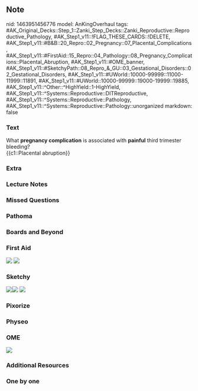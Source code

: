 ## Note
nid: 1463951456776
model: AnKingOverhaul
tags: #AK_Original_Decks::Step_1::Zanki_Step_Decks::Zanki_Reproductive::Reproductive_Pathology, #AK_Step1_v11::!FLAG_THESE_CARDS::!DELETE, #AK_Step1_v11::#B&B::20_Repro::02_Pregnancy::07_Placental_Complications, #AK_Step1_v11::#FirstAid::15_Repro::04_Pathology::08_Pregnancy_Complications::Placental_Abruption, #AK_Step1_v11::#OME_banner, #AK_Step1_v11::#SketchyPath::08_Repro_&_GU::03_Gestational_Disorders::02_Gestational_Disorders, #AK_Step1_v11::#UWorld::10000-99999::11000-11999::11891, #AK_Step1_v11::#UWorld::10000-99999::19000-19999::19885, #AK_Step1_v11::^Other::^HighYield::1-HighYield, #AK_Step1_v11::^Systems::Reproductive::DITReproductive, #AK_Step1_v11::^Systems::Reproductive::Pathology, #AK_Step1_v11::^Systems::Reproductive::Pathology::unorganized
markdown: false

### Text
<div>
  <div>
    What <b>pregnancy complication</b> is associated with
    <b>painful</b> third trimester bleeding?
  </div>
  <div>
    {{c1::Placental abruption}}
  </div>
</div>

### Extra


### Lecture Notes


### Missed Questions


### Pathoma


### Boards and Beyond


### First Aid
<img src="tmpqftdu5.png"> <img src="tmpGJSArp.png">

### Sketchy
<img src="27.%20Placental%20Abruption.png"><img src=
"28.%20Placental%20Abruption%20Vaginal%20Bleeding%20Painful.png">
<img src=
"Complete%20Sketch-30b62010dbe87287e08de7a4eb37922341c446c5_1566160514431.jpg">

### Pixorize


### Physeo


### OME
<div class="ome-widget">
  <a href="https://onlinemeded.org?ref=anki"><img src=
  "_OME_AnkiFlashcards_General_7.png"></a>
</div>

### Additional Resources


### One by one


